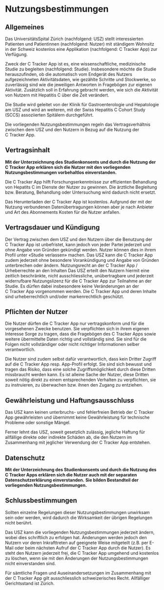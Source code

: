 Nutzungsbestimmungen
====================

## Allgemeines

Das UniversitätsSpital Zürich (nachfolgend: USZ) stellt interessierten Patienten und Patientinnen (nachfolgend: Nutzer) mit ständigem Wohnsitz in der Schweiz kostenlos eine Applikation (nachfolgend: C&nbsp;Tracker App) zur Verfügung.

Zweck der C&nbsp;Tracker App ist es, eine wissenschaftliche, medizinische Studie zu begleiten (nachfolgend: Studie).
Insbesondere möchte die Studie herauszufinden, ob die automatisch vom Endgerät des Nutzers aufgezeichneten Aktivitätsdaten, wie gezählte Schritte und Stockwerke, so zuverlässig sind wie die jeweiligen Antworten in Fragebögen zur eigenen Aktivität.
Zusätzlich soll in Erfahrung gebracht werden, wie sich die Aktivität von Nutzern mit Hepatitis&nbsp;C über die Zeit verändert.

Die Studie wird geleitet von der Klinik für Gastroenterologie und Hepatologie am USZ und wird an weiteren, mit der Swiss Hepatitis&nbsp;C Cohort Study (SCCS) assoziierten Spitälern durchgeführt.

Die vorliegenden Nutzungsbestimmungen regeln das Vertragsverhältnis zwischen dem USZ und den Nutzern in Bezug auf die Nutzung der C&nbsp;Tracker App.

## Vertragsinhalt

**Mit der Unterzeichnung des Studienkonsents und durch die Nutzung der C&nbsp;Tracker App erklären sich die Nutzer mit den vorliegenden Nutzungsbestimmungen vorbehaltlos einverstanden.**

Die C&nbsp;Tracker App hilft Forschungserkenntnisse zur effizienten Behandlung von Hepatits C im Dienste der Nutzer zu gewinnen.
Die ärztliche Begleitung bzw. Beratung, Behandlung oder Untersuchung wird dadurch nicht ersetzt.

Das Herunterladen der C&nbsp;Tracker App ist kostenlos.
Aufgrund der mit der Nutzung verbundenen Datenübertragungen können aber je nach Anbieter und Art des Abonnements Kosten für die Nutzer anfallen.

## Vertragsdauer und Kündigung

Der Vertrag zwischen dem USZ und den Nutzern über die Benutzung der C&nbsp;Tracker App ist unbefristet, kann jedoch von jeder Partei jederzeit und ohne Angabe von Gründen gekündigt werden.
Nutzer können dies in ihrem Profil unter «Studie verlassen» machen.
Das USZ kann die C&nbsp;Tracker App zudem jederzeit ohne besondere Vorankündigung und Angabe von Gründen unterbrechen oder ändern.
Nutzungsrecht an der C&nbsp;Tracker App / Urheberrechte an den Inhalten
Das USZ erteilt den Nutzern hiermit eine zeitlich beschränkte, nicht ausschliessliche, unübertragbare und jederzeit widerrufbare Nutzungslizenz für die C&nbsp;Tracker App zur Teilnahme an der Studie.
Es dürfen dabei insbesondere keine Veränderungen an der C&nbsp;Tracker App vorgenommen werden.
Die C&nbsp;Tracker App und deren Inhalte sind urheberrechtlich und/oder markenrechtlich geschützt.

## Pflichten der Nutzer

Die Nutzer dürfen die C&nbsp;Tracker App nur vertragskonform und für die vorgesehenen Zwecke benutzen.
Sie verpflichten sich in ihrem eigenen Interesse Sorge zu tragen, dass die Fragebögen des C&nbsp;Tracker Apps sowie weitere übermittelte Daten richtig und vollständig sind.
Sie sind für die Folgen nicht vollständiger oder nicht richtiger Informationen selber verantwortlich.

Die Nutzer sind zudem selbst dafür verantwortlich, dass kein Dritter Zugriff auf die C&nbsp;Tracker App resp. App-Profil erfolgt.
Sie sind sich bewusst und tragen das Risiko, dass eine solche Zugriffsmöglichkeit durch diese Dritten missbraucht werden kann.
Es ist alleine Sache der Nutzer, diese Dritten soweit nötig direkt zu einem entsprechenden Verhalten zu verpflichten, sie zu instruieren, zu überwachen bzw. ihnen den Zugang zu entziehen.

## Gewährleistung und Haftungsausschluss

Das USZ kann keinen unterbruchs- und fehlerfreien Betrieb der C&nbsp;Tracker App gewährleisten und übernimmt keine Gewährleistung für technische Probleme oder sonstige Mängel.

Ferner lehnt das USZ, soweit gesetzlich zulässig, jegliche Haftung für allfällige direkte oder indirekte Schäden ab, die den Nutzern im Zusammenhang mit jeglicher Verwendung der C&nbsp;Tracker App entstehen.

## Datenschutz

**Mit der Unterzeichnung des Studienkonsents und durch die Nutzung des C&nbsp;Tracker Apps erklären sich die Nutzer auch mit der separaten Datenschutzerklärung einverstanden.**
**Sie bilden Bestandteil der vorliegenden Nutzungsbestimmungen.**

## Schlussbestimmungen

Sollten einzelne Regelungen dieser Nutzungsbestimmungen unwirksam sein oder werden, wird dadurch die Wirksamkeit der übrigen Regelungen nicht berührt.

Das USZ kann die vorliegenden Nutzungsbestimmungen jederzeit ändern, wobei dies schriftlich zu erfolgen hat.
Änderungen werden jedoch den Nutzern vor deren Inkrafttreten auf geeignete Weise mitgeteilt (z.B. per E-Mail oder beim nächsten Aufruf der C&nbsp;Tracker App durch die Nutzer).
Es steht den Nutzern jederzeit frei, die C&nbsp;Tracker App umgehend und kostenlos zu löschen, wenn sie mit den Änderungen der Nutzungsbestimmungen nicht einverstanden sind.

Für sämtliche Fragen und Auseinandersetzungen im Zusammenhang mit der C&nbsp;Tracker App gilt ausschliesslich schweizerisches Recht.
Allfälliger Gerichtsstand ist Zürich.
